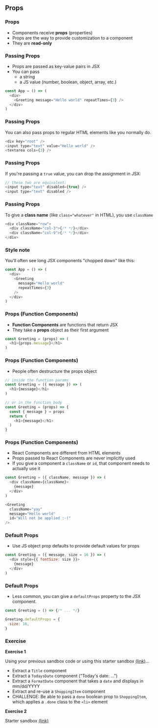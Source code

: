 ## Props

### Props

* Components receive **props** (properties)
* Props are the way to provide customization to a component
* They are **read-only**

### Passing Props

* Props are passed as key-value pairs in JSX
* You can pass 
  * a string
  * a JS value (number, boolean, object, array, etc.)

```javascript
const App = () => (
  <div>
    <Greeting message="Hello world" repeatTimes={3} />
  </div>
)
```

### Passing Props

You can also pass props to regular HTML elements like you normally do.

```javascript
<div key="root" />
<input type="text" value="Hello world" />
<textarea cols={3} />
```

### Passing Props

If you're passing a `true` value, you can drop the assignment in JSX:

```javascript
// these two are equivalent:
<input type="text" disabled={true} />
<input type="text" disabled />
```

### Passing Props

To give a **class name** (like `class="whatever"` in HTML), you use `className`

```javascript
<div className="row">
  <div className="col-3">{/* */}</div>
  <div className="col-9">{/* */}</div>
</div>
```

### Style note

You'll often see long JSX components "chopped down" like this:

```javascript
const App = () => (
  <div>
    <Greeting
      message="Hello world"
      repeatTimes={3}
    />
  </div>
)
```

### Props (Function Components)

* **Function Components** are functions that return JSX
* They take a **props** object as their first argument

```javascript
const Greeting = (props) => (
  <h1>{props.message}</h1>
)
```

### Props (Function Components)

* People often destructure the props object

```javascript
// inside the function params
const Greeting = ({ message }) => (
  <h1>{message}</h1>
)

// or in the function body
const Greeting = (props) => {
  const { message } = props
  return (
    <h1>{message}</h1>
  )
}
```

### Props (Function Components)

* React Components are different from HTML elements
* Props passed to React Components are never implicitly used
* If you give a component a `className` or `id`, that component needs to actually use it

```javascript
const Greeting = ({ className, message }) => (
  <div className={className}>
    {message}
  </div>
)

<Greeting
  className="yay"
  message="Hello world"
  id="Will not be applied :-(" 
/>
```

### Default Props

* Use JS object prop defaults to provide default values for props

```javascript
const Greeting = ({ message, size = 16 }) => (
  <div style={{ fontSize: size }}>
    {message}
  </div>
)
```

### Default Props

* Less common, you can give a `defaultProps` property to the JSX component.

```javascript
const Greeting = () => {/* ... */}

Greeting.defaultProps = {
  size: 16,
}
```

### Exercise

**Exercise 1**

Using your previous sandbox code or using this starter sandbox [(link)](https://codesandbox.io/s/romantic-grothendieck-d3ope?file=/src/App.js)...

* Extract a `Title` component
* Extract a `TodaysDate` component ("Today's date: ...")
* Extract a `FormatDate` component that takes a `date` and displays in mm/dd/YYYY
* Extract and re-use a `ShoppingItem` component
* CHALLENGE: Be able to pass a `done` boolean prop to `ShoppingItem`, which applies a `.done` class to the `<li>` element

**Exercise 2**

Starter sandbox [(link)](https://codesandbox.io/s/floral-morning-3q647?file=/src/App.js)
